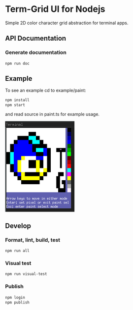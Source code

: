 Term-Grid UI for Nodejs
=======================

Simple 2D color character grid abstraction for terminal apps.


API Documentation
-----------------

### Generate documentation ###

    npm run doc


Example
-------

To see an example cd to example/paint:

    npm install
    npm start

and read source in paint.ts for example usage.

![Paint Example App](paint.png)


Develop
-------

### Format, lint, build, test ###

    npm run all


### Visual test ###

    npm run visual-test


### Publish ###

    npm login
    npm publish
